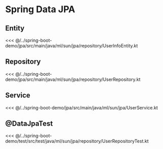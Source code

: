 # Spring Data JPA

## Entity

<<< @/../spring-boot-demo/jpa/src/main/java/ml/sun/jpa/repository/UserInfoEntity.kt

## Repository

<<< @/../spring-boot-demo/jpa/src/main/java/ml/sun/jpa/repository/UserRepository.kt

## Service

<<< @/../spring-boot-demo/jpa/src/main/java/ml/sun/jpa/UserService.kt

## @DataJpaTest

<<< @/../spring-boot-demo/test/src/test/java/ml/sun/jpa/repository/UserRepositoryTest.kt
